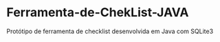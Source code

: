 # Ferramenta-de-ChekList-JAVA
Protótipo de ferramenta de checklist desenvolvida em Java com SQLite3
